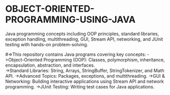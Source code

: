 # OBJECT-ORIENTED-PROGRAMMING-USING-JAVA
Java programming concepts including OOP principles, standard libraries, exception handling, multithreading, GUI, Stream API, networking, and JUnit testing with hands-on problem-solving.

#=>This repository contains Java programs covering key concepts:
  ->Object-Oriented Programming (OOP): Classes, polymorphism, inheritance, encapsulation, abstraction, and interfaces.  
  ->Standard Libraries: String, Arrays, StringBuffer, StringTokenizer, and Math API.
  ->Advanced Topics: Packages, exceptions, and multithreading.
  ->GUI & Networking: Building interactive applications using Stream API and network programming.
  ->JUnit Testing: Writing test cases for Java applications.
